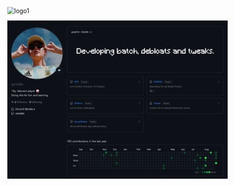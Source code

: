 <!--           [<img src="img/link">](http://example.com/)           --> 

![logo1](https://github.com/gzmatte/gzmatte/assets/117684932/0769bd7e-1aa4-4cd1-8db4-2619885b21aa)


[<img src="https://github.com/gzmatte/gzmatte/blob/main/Screenshot%202023-09-07%20at%2011-17-58%20gzmatte%20-%20Overview.png">](http://example.com/)


